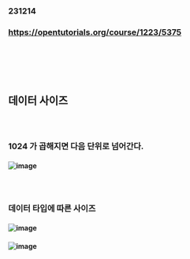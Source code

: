 ### 231214
### https://opentutorials.org/course/1223/5375
### <br/><br/><br/>

## 데이터 사이즈
### <br/>
### 1024 가 곱해지면 다음 단위로 넘어간다.
#### ![image](https://github.com/Shin-jongwhan/java/assets/62974484/279528a8-0144-4543-aece-d80900d7a1dd)
### <br/>

### 데이터 타입에 따른 사이즈
#### ![image](https://github.com/Shin-jongwhan/java/assets/62974484/8667da29-d012-4eb3-bd5d-abe374b1f7ee)
#### ![image](https://github.com/Shin-jongwhan/java/assets/62974484/da01e1d4-8ae5-439e-b1d0-4acf272de53c)

